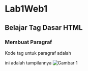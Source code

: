 # Lab1Web1
## Belajar Tag Dasar HTML

### Membuat Paragraf 
Kode tag untuk paragraf adalah <p>
ini adalah tampilannya 
![Gambar 1](screenshot/ss1.png)